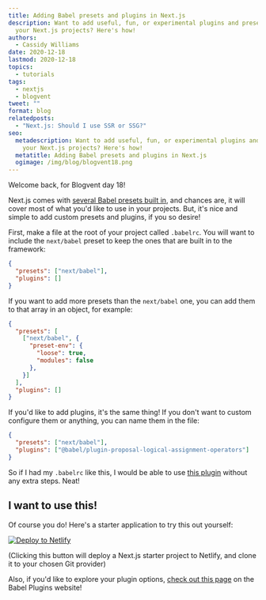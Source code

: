 ```yaml
---
title: Adding Babel presets and plugins in Next.js
description: Want to add useful, fun, or experimental plugins and presets to
  your Next.js projects? Here's how!
authors:
  - Cassidy Williams
date: 2020-12-18
lastmod: 2020-12-18
topics:
  - tutorials
tags:
  - nextjs
  - blogvent
tweet: ""
format: blog
relatedposts:
  - "Next.js: Should I use SSR or SSG?"
seo:
  metadescription: Want to add useful, fun, or experimental plugins and presets to
    your Next.js projects? Here's how!
  metatitle: Adding Babel presets and plugins in Next.js
  ogimage: /img/blog/blogvent18.png
---
```

Welcome back, for Blogvent day 18!

Next.js comes with [several Babel presets built in](https://github.com/vercel/next.js/blob/canary/packages/next/build/babel/preset.ts), and chances are, it will cover most of what you'd like to use in your projects. But, it's nice and simple to add custom presets and plugins, if you so desire!

First, make a file at the root of your project called `.babelrc`. You will want to include the `next/babel` preset to keep the ones that are built in to the framework:

```json
{
  "presets": ["next/babel"],
  "plugins": []
}
```

If you want to add more presets than the `next/babel` one, you can add them to that array in an object, for example:

```json
{
  "presets": [
    ["next/babel", {
      "preset-env": {
        "loose": true,
        "modules": false
      },
    }]
  ],
  "plugins": []
}
```

If you'd like to add plugins, it's the same thing! If you don't want to custom configure them or anything, you can name them in the file:

```json
{
  "presets": ["next/babel"],
  "plugins": ["@babel/plugin-proposal-logical-assignment-operators"]
}
```

So if I had my `.babelrc` like this, I would be able to use [this plugin](https://babeljs.io/docs/en/babel-plugin-proposal-logical-assignment-operators) without any extra steps. Neat!

## I want to use this!
Of course you do! Here's a starter application to try this out yourself:

[![Deploy to Netlify](https://www.netlify.com/img/deploy/button.svg)](https://app.netlify.com/start/deploy?repository=https://github.com/cassidoo/next-netlify-starter&utm_source=blog&utm_medium=nextstarterbabel-cs&utm_campaign=devex)

(Clicking this button will deploy a Next.js starter project to Netlify, and clone it to your chosen Git provider)

Also, if you'd like to explore your plugin options, [check out this page](https://babeljs.io/docs/en/plugins) on the Babel Plugins website!
